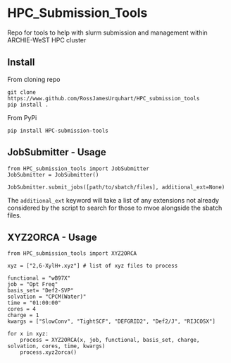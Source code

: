 # HPC_Submission_Tools

Repo for tools to help with slurm submission and management within ARCHIE-WeST HPC cluster

## Install

From cloning repo

```
git clone https://www.github.com/RossJamesUrquhart/HPC_submission_tools
pip install .
```

From PyPi

```
pip install HPC-submission-tools
```

## JobSubmitter - Usage

```
from HPC_submission_tools import JobSubmitter
JobSubmitter = JobSubmitter()

JobSubmitter.submit_jobs([path/to/sbatch/files], additional_ext=None)

```

The ```additional_ext``` keyword will take a list of any extensions not already considered by the script to search for those to mvoe alongside the sbatch files.

## XYZ2ORCA - Usage

```
from HPC_submission_tools import XYZ2ORCA

xyz = ["2,6-XylH+.xyz"] # list of xyz files to process

functional = "wB97X"
job = "Opt Freq"
basis_set= "Def2-SVP"
solvation = "CPCM(Water)"
time = "01:00:00"
cores = 4
charge = 1
kwargs = ["SlowConv", "TightSCF", "DEFGRID2", "Def2/J", "RIJCOSX"]

for x in xyz:
    process = XYZ2ORCA(x, job, functional, basis_set, charge, solvation, cores, time, kwargs)
    process.xyz2orca()
```
